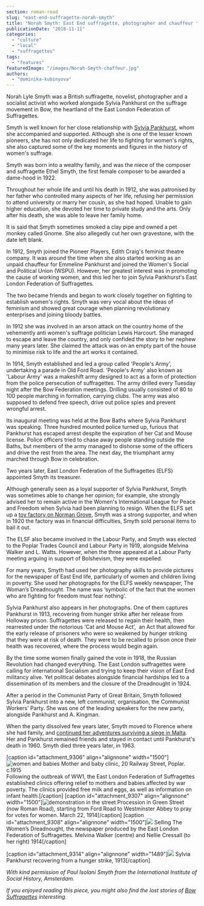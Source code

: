 ```yaml
---
section: roman-road
slug: "east-end-suffragette-norah-smyth"
title: "Norah Smyth: East End suffragette, photographer and chauffeur to Emmeline Pankhurst"
publicationDate: "2018-11-11"
categories: 
  - "culture"
  - "local"
  - "suffragettes"
tags: 
  - "features"
featuredImage: "/images/Norah-Smyth-chaffeur.jpg"
authors: 
  - "dominika-kubinyova"
---
```


Norah Lyle Smyth was a British suffragette, novelist, photographer and a socialist activist who worked alongside Sylvia Pankhurst on the suffrage movement in Bow, the heartland of the East London Federation of Suffragettes.

Smyth is well known for her close relationship with [Sylvia Pankhurst](https://romanroadlondon.com/bows-suffragette-secrets-sylvia-pankhurst-east-end-suffrage/), whom she accompanied and supported. Although she is one of the lesser known pioneers, she has not only dedicated her life to fighting for women's rights, she also captured some of the key moments and figures in the history of women's suffrage.

Smyth was born into a wealthy family, and was the niece of the composer and suffragette Ethel Smyth, the first female composer to be awarded a dame-hood in 1922.

Throughout her whole life and until his death in 1912, she was patronised by her father who controlled many aspects of her life, refusing her permission to attend university or marry her cousin, as she had hoped. Unable to gain higher education, she devoted her time to private study and the arts. Only after his death, she was able to leave her family home.

It is said that Smyth sometimes smoked a clay pipe and owned a pet monkey called Gnome. She also allegedly cut her own gravestone, with the date left blank.

In 1912, Smyth joined the Pioneer Players, Edith Craig's feminist theatre company. It was around the time when she also started working as an unpaid chauffeur for Emmeline Pankhurst and joined the Women's Social and Political Union (WSPU). However, her greatest interest was in promoting the cause of working women, and this led her to join Sylvia Pankhurst's East London Federation of Suffragettes.

The two became friends and began to work closely together on fighting to establish women's rights. Smyth was very vocal about the ideas of feminism and showed great courage when planning revolutionary enterprises and joining bloody battles.

In 1912 she was involved in an arson attack on the country home of the vehemently anti women's suffrage politician Lewis Harcourt. She managed to escape and leave the country, and only confided the story to her nephew many years later. She claimed the attack was on an empty part of the house to minimise risk to life and the art works it contained.

In 1914, Smyth established and led a group called 'People's Army', undertaking a parade in Old Ford Road. 'People's Army' also known as 'Labour Army' was a makeshift army designed to act as a form of protection from the police persecution of suffragettes. The army drilled every Tuesday night after the Bow Federation meetings. Drilling usually consisted of 80 to 100 people marching in formation, carrying clubs. The army was also supposed to defend free speech, drive out police spies and prevent wrongful arrest.

Its inaugural meeting was held at the Bow Baths where Sylvia Pankhurst was speaking. Three hundred mounted police turned up, furious that Pankhurst has escaped arrest despite the expiration of her Cat and Mouse license. Police officers tried to chase away people standing outside the Baths, but members of the army managed to dishorse some of the officers and drive the rest from the area. The next day, the triumphant army marched through Bow in celebration.

Two years later, East London Federation of the Suffragettes (ELFS) appointed Smyth its treasurer.

Although generally seen as a loyal supporter of Sylvia Pankhurst, Smyth was sometimes able to change her opinion; for example, she strongly advised her to remain active in the Women's International League for Peace and Freedom when Sylvia had been planning to resign. When the ELFS set up a [toy factory on Norman Grove](https://romanroadlondon.com/home-birth-pioneer-claire-davis-breastfeeding-living-pankhurst-house/), Smyth was a strong supporter, and when in 1920 the factory was in financial difficulties, Smyth sold personal items to bail it out.

The ELSF also became involved in the Labour Party, and Smyth was elected to the Poplar Trades Council and Labour Party in 1919, alongside Melvina Walker and L. Watts. However, when the three appeared at a Labour Party meeting arguing in support of Bolshevism, they were expelled.

For many years, Smyth had used her photography skills to provide pictures for the newspaper of East End life, particularly of women and children living in poverty. She used her photographs for the ELFS weekly newspaper, The Woman’s Dreadnought. The name was ‘symbolic of the fact that the women who are fighting for freedom must fear nothing’.

Sylvia Pankhurst also appears in her photographs. One of them captures Pankhurst in 1913, recovering from hunger strike after her release from Holloway prison. Suffragettes were released to regain their health, then rearrested under the notorious ‘Cat and Mouse Act’,  an Act that allowed for the early release of prisoners who were so weakened by hunger striking that they were at risk of death. They were to be recalled to prison once their health was recovered, where the process would begin again.

By the time some women finally gained the vote in 1918, the Russian Revolution had changed everything. The East London suffragettes were calling for international Socialism and trying to keep their vision of East End militancy alive. Yet political debates alongside financial hardships led to a dissemination of its members and the closure of the Dreadnought in 1924.

After a period in the Communist Party of Great Britain, Smyth followed Sylvia Pankhurst into a new, left communist, organisation, the Communist Workers' Party. She was one of the leading speakers for the new party, alongside Pankhurst and A. Kingman.

When the party dissolved few years later, Smyth moved to Florence where she had family, and [continued her adventures surviving a siege in Malta](https://romanroadlondon.com/suffragette-norah-smyth-life/). Her and Pankhurst remained friends and stayed in contact until Pankhurst's death in 1960. Smyth died three years later, in 1963.

\[caption id="attachment\_9306" align="alignnone" width="1500"\]![women and babies](/images/poplar-nursery-mothers-and-infants-Norah-Smyth.jpg) Mother and baby clinic, 20 Railway Street, Poplar. c.1915  
Following the outbreak of WW1, the East London Federation of Suffragettes established clinics offering relief to mothers and babies affected by war poverty. The clinics provided free milk and eggs, as well as information on infant health.\[/caption\] \[caption id="attachment\_9307" align="alignnone" width="1500"\]![demonstration in the street](/images/ELFS-demonstration-resized.jpg) Procession in Green Street (now Roman Road), starting from Ford Road to Westminster Abbey to pray for votes for women. March 22, 1914\[/caption\] \[caption id="attachment\_9308" align="alignnone" width="1500"\]![](/images/Melvina-Walker-centre-and-Nellie-Cressall-right-selling-the-Womans-Dreadought-1914-resized-Norah-Smyth.jpg) Selling The Women’s Dreadnought, the newspaper produced by the East London Federation of Suffragettes. Melvina Walker (centre) and Nellie Cressall (to her right) 1914\[/caption\]

\[caption id="attachment\_9314" align="alignnone" width="1489"\]![](/images/1S-Pankhurst-recovering-from-hunger-strike-1913.jpg) Sylvia Pankhurst recovering from a hunger strike, 1913\[/caption\]

_With kind permission of Paul Isolani Smyth from the International Institute of Social History, Amsterdam._ 

_If you enjoyed reading this piece, you might also find the lost stories of [Bow Suffragettes](https://romanroadlondon.com/bow-suffragettes-lost-stories/) interesting._


